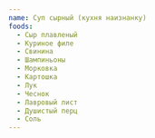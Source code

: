 ```yaml
---
name: Суп сырный (кухня наизнанку)
foods:
  - Сыр плавленый
  - Куриное филе
  - Свинина
  - Шампиньоны
  - Морковка
  - Картошка
  - Лук
  - Чеснок
  - Лавровый лист
  - Душистый перц
  - Соль
---
```

